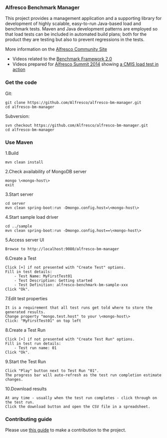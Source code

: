 ### Alfresco Benchmark Manager

This project provides a management application and a supporting library for development of highly scalable, easy-to-run Java-based load and benchmark tests.  Maven and Java development patterns are employed so that load tests can be included in automated build plans; both for the product they are testing but also to prevent regressions in the tests.

More information on the <a href="https://community.alfresco.com/docs/DOC-6235">Alfresco Community Site</a>
* Videos related to the <a href="https://www.youtube.com/watch?v=CXFH_1lFvsk&list=PLktNOqTikHe_Uy6UNIic0U_ga44XK0voi">Benchmark Framework 2.0</a>
* Videos prepared for <a href="http://summit.alfresco.com">Alfresco Summit 2014</a> showing <a href="https://www.youtube.com/watch?v=_8w5TxjBgh4&list=PLktNOqTikHe8wXFvWnV8s7TbTlV4K2flf">a CMIS load test in action</a>

### Get the code

Git:

    git clone https://github.com/Alfresco/alfresco-bm-manager.git
    cd alfresco-bm-manager

Subversion:

    svn checkout https://github.com/Alfresco/alfresco-bm-manager.git
    cd alfresco-bm-manager

### Use Maven

1.Build

    mvn clean install

2.Check availability of MongoDB server

    mongo \<mongo-host\>    
    exit

3.Start server

    cd server   
    mvn clean spring-boot:run -Dmongo.config.host=\<mongo-host\>

4.Start sample load driver

    cd ../sample    
    mvn clean spring-boot:run -Dmongo.config.host==\<mongo-host\> 

5.Access server UI

    Browse to http://localhost:9080/alfresco-bm-manager

6.Create a Test

    Click [+] if not presented with "Create Test" options.  
    Fill in test details:   
        - Test Name: MyFirstTest01  
        - Test Description: Getting started 
        - Test Definition: alfresco-benchmark-bm-sample-xxx     
    Click "Ok".
 
7.Edit test properties

    It is a requirement that all test runs get told where to store the generated results.   
    Change property "mongo.test.host" to your \<mongo-host\>  
    Click: "MyFirstTest01" on top left

8.Create a Test Run

    Click [+] if not presented with "Create Test Run" options.  
    Fill in test run details:   
        - Test run name: 01     
    Click "Ok".

9.Start the Test Run

    Click "Play" button next to Test Run "01".  
    The progress bar will auto-refresh as the test run completion estimate changes.

10.Download results

    At any time - usually when the test run completes - click through on the test run.  
    Click the download button and open the CSV file in a spreadsheet.

### Contributing guide
Please use [this guide](CONTRIBUTING.md) to make a contribution to the project.
